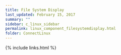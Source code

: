 ```yaml
---
title: File System Display
last_updated: February 15, 2017
summary: ""
sidebar: c_linux_sidebar
permalink: linux_component_filesystemdisplay.html
folder: ConnectLinux
---
```



{% include links.html %}
